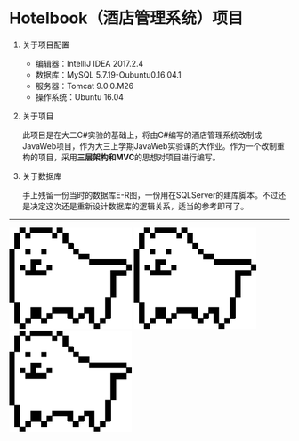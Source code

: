 # Hotelbook（酒店管理系统）项目

1. 关于项目配置

    - 编辑器：IntelliJ IDEA 2017.2.4
    - 数据库：MySQL 5.7.19-Oubuntu0.16.04.1
    - 服务器：Tomcat 9.0.0.M26
    - 操作系统：Ubuntu 16.04
    
1. 关于项目

     此项目是在大二C#实验的基础上，将由C#编写的酒店管理系统改制成JavaWeb项目，作为大三上学期JavaWeb实验课的大作业。作为一个改制重构的项目，采用**三层架构和MVC**的思想对项目进行编写。
    
1. 关于数据库

    手上残留一份当时的数据库E-R图，一份用在SQLServer的建库脚本。不过还是决定这次还是重新设计数据库的逻辑关系，适当的参考即可了。
    
---

![](src/resources/markdown/Annoying_Dog.gif)
![](src/resources/markdown/Annoying_Dog.gif)
![](src/resources/markdown/Annoying_Dog.gif)